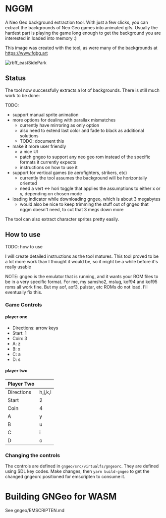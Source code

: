 # NGGM

A Neo Geo background extraction tool. 
With just a few clicks, you can extract the backgrounds of Neo Geo games into animated gifs. 
Usually the hardest part is playing the game long enough to get the background you are interested in loaded into memory :)

This image was created with the tool, as were many of the backgrounds at https://www.fgbg.art

![rbff_eastSidePark](rbff_eastSidePark.gif)

## Status

The tool now successfully extracts a lot of backgrounds. 
There is still much work to be done:
  
TODO:

* support manual sprite animation
* more options for dealing with parallax mismatches
  * currently have mirroring as only option
  * also need to extend last color and fade to black as additional solutions
  * TODO: document this
* make it more user friendly
  * a nice UI
  * patch gngeo to support any neo geo rom instead of the specific formats it currently expects
  * instructions on how to use it
* support for vertical games (ie aerofighters, strikers, etc)
  * currently the tool assumes the background will be horizontally oriented
  * need a vert <-> hori toggle that applies the assumptions to either x or y, depending on chosen mode
* loading indicator while downloading gngeo, which is about 3 megabytes
  * would also be nice to keep trimming the stuff out of gngeo that nggm doesn't need, to cut that 3 megs down more

The tool can also extract character sprites pretty easily.

## How to use

TODO: how to use

I will create detailed instructions as the tool matures. 
This tool proved to be a lot more work than I thought it would be, so it might be a while before it's really usable

NOTE: gngeo is the emulator that is running, and it wants your ROM files to be in a very specific format. For me, my samsho2, mslug, kof94 and kof95 roms all work fine. But my aof, aof3, pulstar, etc ROMs do not load. I'll eventually fix this.

### Game Controls

#### player one

* Directions: arrow keys
* Start: 1
* Coin: 3
* A: z
* B: x
* C: a
* D: s
  
#### player two

| Player Two |         |
| ---------- | ------- |
| Directions | h,j,k,l |
| Start      | 2       |
| Coin       | 4       |
| A          | y       |
| B          | u       |
| C          | i       |
| D          | o       |

### Changing the controls

The controls are defined in `gngeo/src/virtualfs/gngeorc`. 
They are defined using SDL key codes. 
Make changes, then `yarn build-gngeo` to get the changed gngeorc positioned for emscripten to consume it.

# Building GNGeo for WASM

See gngeo/EMSCRIPTEN.md

